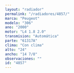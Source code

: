 ```yaml
---
layout: "radiador"
permalink: "/radiadores/4857/"
marca: "Peugeot"
modelo: "306"
ano: "2000"
motor: "L4 1.8 2.0"
transmision: "Automática"
parte: "61317A"
clima: "Con clima"
alto: "24"
ancho: "14 7/8"
observaciones: ""
id: "4857"
---
```


